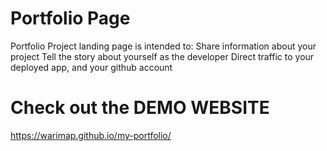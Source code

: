 # Portfolio Page
Portfolio Project landing page is intended to: Share information about your project Tell the story about yourself as the developer Direct traffic to your deployed app, and your github account

# Check out the DEMO WEBSITE
https://warimap.github.io/my-portfolio/

